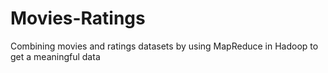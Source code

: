 # Movies-Ratings
Combining movies and ratings datasets by using MapReduce in Hadoop to get a meaningful data
